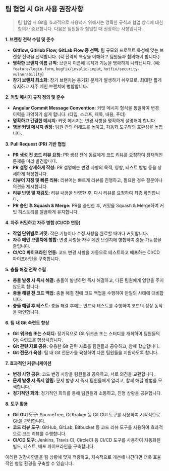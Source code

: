 ## 팀 협업 시 Git 사용 권장사항

> 팀 협업 시 Git을 효과적으로 사용하기 위해서는 명확한 규칙과 협업 방식에 대한 합의가 중요합니다. 다음은 팀원들과 협업할 때 권장하는 사항입니다.

**1. 브랜칭 전략 수립 및 준수**

*   **Gitflow, GitHub Flow, GitLab Flow 중 선택:** 팀 규모와 프로젝트 특성에 맞는 브랜칭 전략을 선택합니다. (각 전략의 특징을 이해하고 팀원들과 합의해야 합니다.)
*   **명확한 브랜치 이름 규칙:** 브랜치 이름에 목적과 기능을 명확하게 나타냅니다. (예: `feature/login-form`, `bugfix/invalid-input`, `hotfix/security-vulnerability`)
*   **장기 브랜치 최소화:** 장기 브랜치는 동기화 문제가 발생하기 쉬우므로, 최대한 짧게 유지하고 자주 메인 브랜치에 병합합니다.

**2. 커밋 메시지 규칙 정의 및 준수**

*   **Angular Commit Message Convention:** 커밋 메시지 형식을 통일하여 변경 이력을 파악하기 쉽게 합니다. (타입, 스코프, 제목, 내용, 푸터)
*   **명확하고 간결한 메시지:** 커밋 메시지는 변경 사항을 명확하게 설명해야 합니다.
*   **영문 커밋 메시지 권장:** 팀원 간의 이해도를 높이고, 자동화 도구와의 호환성을 높입니다.

**3. Pull Request (PR) 기반 협업**

*   **PR 생성 전 코드 리뷰 요청:** PR 생성 전에 동료에게 코드 리뷰를 요청하여 잠재적인 문제를 미리 발견합니다.
*   **PR 설명 상세하게 작성:** PR 설명에는 변경 사항의 목적, 영향, 테스트 방법 등을 상세하게 작성합니다.
*   **리뷰어 지정 및 빠른 리뷰:** 리뷰어는 빠르게 리뷰를 진행하고, 필요한 경우 질문이나 의견을 제시합니다.
*   **리뷰 반영 및 재검토:** 리뷰 내용을 반영한 후, 다시 리뷰를 요청하여 최종 확인합니다.
*   **PR 승인 후 Squash & Merge:** PR을 승인한 후, 커밋을 Squash & Merge하여 커밋 히스토리를 깔끔하게 유지합니다.

**4. 자주 커밋하고 자주 병합 (CI/CD 연동)**

*   **작업 단위별로 커밋:** 작은 기능이나 수정 사항을 완료할 때마다 커밋합니다.
*   **자주 메인 브랜치에 병합:** 변경 사항을 자주 메인 브랜치에 병합하여 충돌 가능성을 줄입니다.
*   **CI/CD 파이프라인 연동:** 코드 변경 사항을 자동으로 테스트하고 배포하는 CI/CD 파이프라인을 구축합니다.

**5. 충돌 해결 전략 수립**

*   **충돌 발생 시 즉시 해결:** 충돌이 발생하면 즉시 해결하고, 다른 팀원에게 영향을 주지 않도록 합니다.
*   **충돌 해결 전 코드 백업:** 충돌 해결 전에 코드 백업을 수행하여 만일의 사태에 대비합니다.
*   **충돌 해결 후 테스트:** 충돌 해결 후에는 반드시 테스트를 수행하여 코드의 정상 동작을 확인합니다.

**6. 팀 내 Git 숙련도 향상**

*   **Git 워크숍 또는 스터디:** 정기적으로 Git 워크숍 또는 스터디를 개최하여 팀원들의 Git 숙련도를 향상시킵니다.
*   **Git 관련 자료 공유:** 유용한 Git 관련 자료를 팀원들과 공유하고, 함께 학습합니다.
*   **Git 전문가 육성:** 팀 내 Git 전문가를 육성하여 다른 팀원들을 지원하도록 합니다.

**7. 효과적인 커뮤니케이션**

*   **변경 사항 공유:** 코드 변경 사항을 팀원들과 공유하고, 서로 의견을 교환합니다.
*   **문제 발생 시 즉시 알림:** 문제 발생 시 즉시 팀원들에게 알리고, 함께 해결 방법을 모색합니다.
*   **정기적인 회의:** 정기적인 회의를 통해 팀원들과 소통하고, 진행 상황을 공유합니다.

**8. 도구 활용**

*   **Git GUI 도구:** SourceTree, GitKraken 등 Git GUI 도구를 사용하여 시각적으로 Git을 관리합니다.
*   **코드 리뷰 도구:** GitHub, GitLab, Bitbucket 등 코드 리뷰 도구를 사용하여 효과적으로 코드 리뷰를 수행합니다.
*   **CI/CD 도구:** Jenkins, Travis CI, CircleCI 등 CI/CD 도구를 사용하여 자동화된 빌드, 테스트, 배포 파이프라인을 구축합니다.

이러한 권장사항들을 팀 상황에 맞게 적용하고, 지속적으로 개선해 나간다면 더욱 효율적인 협업 환경을 구축할 수 있습니다.